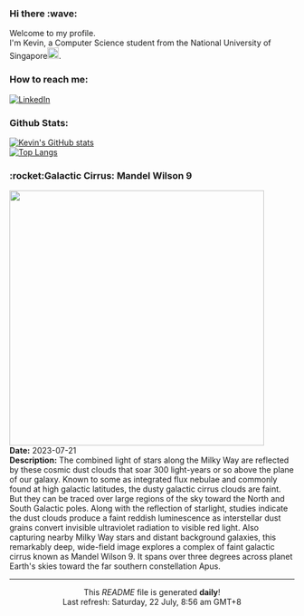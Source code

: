 <h3>Hi there :wave:</h3>

Welcome to my profile.   
I'm Kevin, a Computer Science student from the National University of Singapore<img src="https://img.icons8.com/color/96/000000/singapore-circular.png" width="20px"/>.</p>

<h3>How to reach me: </h3>
<a href="https://www.linkedin.com/in/kevin-foong/"><img alt="LinkedIn" src="https://img.shields.io/badge/linkedin-%230077B5.svg?&style=for-the-badge&logo=linkedin&logoColor=white" /></a> 

<h3>Github Stats: </h3> 

[![Kevin's GitHub stats](https://github-readme-stats.vercel.app/api?username=kevin9foong&theme=tokyonight)](https://github.com/anuraghazra/github-readme-stats) <br/>
[![Top Langs](https://github-readme-stats.vercel.app/api/top-langs/?username=kevin9foong&layout=compact&theme=tokyonight)](https://github.com/anuraghazra/github-readme-stats)

<h3>:rocket:Galactic Cirrus: Mandel Wilson 9</h3> 
<img width="450" src="https:&#x2F;&#x2F;apod.nasa.gov&#x2F;apod&#x2F;image&#x2F;2307&#x2F;MandelWilson9_GabrielRodriguesSantos_APOD.jpg" /><br/>
<b>Date:</b> 2023-07-21<br/>
<b>Description:</b> The combined light of stars along the Milky Way are reflected by these cosmic dust clouds that soar 300 light-years or so above the plane of our galaxy. Known to some as integrated flux nebulae and commonly found at high galactic latitudes, the dusty galactic cirrus clouds are faint. But they can be traced over large regions of the sky toward the North and South Galactic poles. Along with the reflection of starlight, studies indicate the dust clouds produce a faint reddish luminescence as interstellar dust grains convert invisible ultraviolet radiation to visible red light. Also capturing nearby Milky Way stars and distant background galaxies, this remarkably deep, wide-field image explores a complex of faint galactic cirrus known as Mandel Wilson 9. It spans over three degrees across planet Earth&#39;s skies toward the far southern constellation Apus.<br/>

------------
<p align="center">This <i>README</i> file is generated <b>daily</b>!</br>
Last refresh: Saturday, 22 July, 8:56 am GMT+8<br />